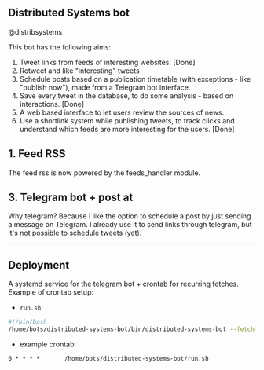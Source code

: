 ## Distributed Systems bot
@distribsystems

This bot has the following aims:

 1. Tweet links from feeds of interesting websites. [Done]
 1. Retweet and like "interesting" tweets
 3. Schedule posts based on a publication timetable (with exceptions - like "publish now"), made from a Telegram bot interface.
 4. Save every tweet in the database, to do some analysis - based on interactions. [Done]
 5. A web based interface to let users review the sources of news.
 6. Use a shortlink system while publishing tweets, to track clicks and understand 
        which feeds are more interesting for the users. [Done]

## 1. Feed RSS
The feed rss is now powered by the feeds_handler module.


## 3. Telegram bot + post at
Why telegram? Because I like the option to schedule a post by just sending a message on Telegram.
I already use it to send links through telegram, but it's not possible to schedule tweets (yet).

---

## Deployment
A systemd service for the telegram bot + crontab for recurring fetches.
Example of crontab setup:
 * `run.sh`:
```bash
#!/bin/bash
/home/bots/distributed-systems-bot/bin/distributed-systems-bot --fetch-rss --config /home/bots/distributed-systems-bot/bin/config.yaml 2>&1 > /home/bots/distributed-systems-bot/logs/crontab-fetch-rss.out
```
 * example crontab:
```
0 * * * *       /home/bots/distributed-systems-bot/run.sh
```
